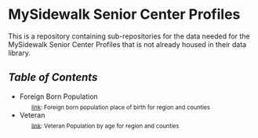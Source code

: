 # **MySidewalk Senior Center Profiles**

This is a repository containing sub-repositories for the data needed for the MySidewalk Senior Center Profiles that is not already housed in their data library.

## *Table of Contents*  
+ Foreign Born Population  
&nbsp;&nbsp;&nbsp;&nbsp;&nbsp;&nbsp;<sub><a href="https://github.com/Greater-Nashville-Regional-Council/Aging-and-Disability/tree/main/Senior%20Centers%20MySidewalk%20Profiles/Foreign%20Born%20Population">link</a>: Foreign born population place of birth for region and counties</sub>
+ Veteran  
&nbsp;&nbsp;&nbsp;&nbsp;&nbsp;&nbsp;<sub><a href="https://github.com/Greater-Nashville-Regional-Council/Aging-and-Disability/tree/main/Senior%20Centers%20MySidewalk%20Profiles/Veteran%20Population">link</a>: Veteran Population by age for region and counties</sub>
